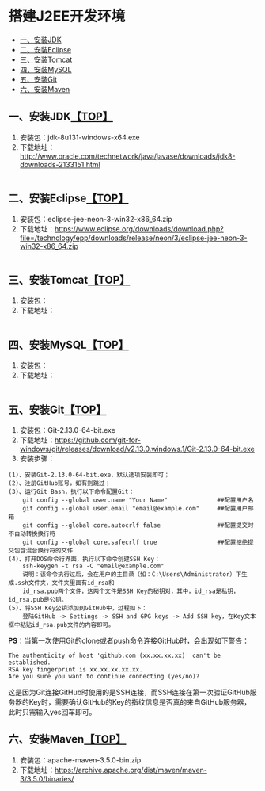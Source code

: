 # <a name="top">搭建J2EE开发环境</a>
* [一、安装JDK](#jdk)
* [二、安装Eclipse](#eclipse)
* [三、安装Tomcat](#tomcat)
* [四、安装MySQL](#mysql)
* [五、安装Git](#git)
* [六、安装Maven](#maven)

## <a name="jdk">一、安装JDK</a>[【TOP】](#top)
1. 安装包：jdk-8u131-windows-x64.exe
2. 下载地址：http://www.oracle.com/technetwork/java/javase/downloads/jdk8-downloads-2133151.html
```

```

## <a name="eclipse">二、安装Eclipse</a>[【TOP】](#top)
1. 安装包：eclipse-jee-neon-3-win32-x86_64.zip
2. 下载地址：https://www.eclipse.org/downloads/download.php?file=/technology/epp/downloads/release/neon/3/eclipse-jee-neon-3-win32-x86_64.zip
```

```

## <a name="tomcat">三、安装Tomcat</a>[【TOP】](#top)
1. 安装包：
2. 下载地址：
```

```

## <a name="mysql">四、安装MySQL</a>[【TOP】](#top)
1. 安装包：
2. 下载地址：
```

```

## <a name="git">五、安装Git</a>[【TOP】](#top)
1. 安装包：Git-2.13.0-64-bit.exe
2. 下载地址：https://github.com/git-for-windows/git/releases/download/v2.13.0.windows.1/Git-2.13.0-64-bit.exe
3. 安装步骤：
```
(1)、安装Git-2.13.0-64-bit.exe，默认选项安装即可；
(2)、注册GitHub账号，如有则跳过；
(3)、运行Git Bash，执行以下命令配置Git：
    git config --global user.name "Your Name"              ##配置用户名
    git config --global user.email "email@example.com"     ##配置用户邮箱
    git config --global core.autocrlf false                ##配置提交时不自动转换换行符
    git config --global core.safecrlf true                 ##配置拒绝提交包含混合换行符的文件
(4)、打开DOS命令行界面，执行以下命令创建SSH Key：
    ssh-keygen -t rsa -C "email@example.com"
    说明：该命令执行过后，会在用户的主目录（如：C:\Users\Administrator）下生成.ssh文件夹，文件夹里面有id_rsa和
    id_rsa.pub两个文件，这两个文件是SSH Key的秘钥对，其中，id_rsa是私钥，id_rsa.pub是公钥。
(5)、将SSH Key公钥添加到GitHub中，过程如下：
    登陆GitHub -> Settings -> SSH and GPG keys -> Add SSH key，在Key文本框中粘贴id_rsa.pub文件的内容即可。
```
**PS**：当第一次使用Git的clone或者push命令连接GitHub时，会出现如下警告：
```
The authenticity of host 'github.com (xx.xx.xx.xx)' can't be established.
RSA key fingerprint is xx.xx.xx.xx.xx.
Are you sure you want to continue connecting (yes/no)?
```
这是因为Git连接GitHub时使用的是SSH连接，而SSH连接在第一次验证GitHub服务器的Key时，需要确认GitHub的Key的指纹信息是否真的来自GitHub服务器，此时只需输入yes回车即可。

## <a name="maven">六、安装Maven</a>[【TOP】](#top)
1. 安装包：apache-maven-3.5.0-bin.zip
2. 下载地址：https://archive.apache.org/dist/maven/maven-3/3.5.0/binaries/
```

```
